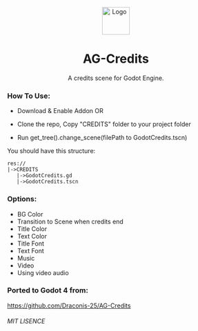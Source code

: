 
<div align="center">
   <img width="64" height="64" src="CREDITS/logo64.png" alt="Logo">
   <h1>AG-Credits</h1>
   A credits scene for Godot Engine.
</div>

### How To Use:
* Download & Enable Addon OR
* Clone the repo, Copy "CREDITS" folder to your project folder

* Run get_tree().change_scene(filePath to GodotCredits.tscn)

You should have this structure:
```
res://
|->CREDITS
   |->GodotCredits.gd
   |->GodotCredits.tscn
```
### Options:
- BG Color
- Transition to Scene when credits end
- Title Color
- Text Color
- Title Font
- Text Font
- Music
- Video
- Using video audio

### Ported to Godot 4 from:
https://github.com/Draconis-25/AG-Credits

###### MIT LISENCE
